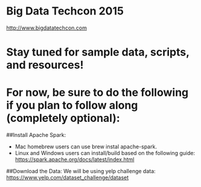 # Big Data Techcon 2015
http://www.bigdatatechcon.com 

# Stay tuned for sample data, scripts, and resources!

# For now, be sure to do the following if you plan to follow along (completely optional):
##Install Apache Spark:
* Mac homebrew users can use brew instal apache-spark.  
* Linux and Windows users can install/build based on the following guide: https://spark.apache.org/docs/latest/index.html

##Download the Data:
We will be using yelp challenge data: https://www.yelp.com/dataset_challenge/dataset
